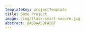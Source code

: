```yaml
---
templateKey: projectTemplate
title: SOme Project
image: /img/flask-smart-secure.jpg
abstract: pASDAASDFASDF
---
```


